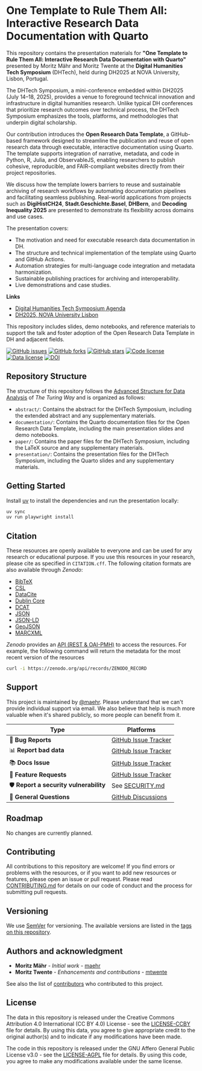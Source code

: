 # One Template to Rule Them All: Interactive Research Data Documentation with Quarto

This repository contains the presentation materials for **"One Template to Rule Them All: Interactive Research Data Documentation with Quarto"** presented by Moritz Mähr and Moritz Twente at the **Digital Humanities Tech Symposium** (DHTech), held during DH2025 at NOVA University, Lisbon, Portugal.

The DHTech Symposium, a mini-conference embedded within DH2025 (July 14–18, 2025), provides a venue to foreground technical innovation and infrastructure in digital humanities research. Unlike typical DH conferences that prioritize research outcomes over technical process, the DHTech Symposium emphasizes the tools, platforms, and methodologies that underpin digital scholarship.

Our contribution introduces the **Open Research Data Template**, a GitHub-based framework designed to streamline the publication and reuse of open research data through executable, interactive documentation using Quarto. The template supports integration of narrative, metadata, and code in Python, R, Julia, and ObservableJS, enabling researchers to publish cohesive, reproducible, and FAIR-compliant websites directly from their project repositories.

We discuss how the template lowers barriers to reuse and sustainable archiving of research workflows by automating documentation pipelines and facilitating seamless publishing. Real-world applications from projects such as **DigiHistCH24**, **Stadt.Geschichte.Basel**, **DHBern**, and **Decoding Inequality 2025** are presented to demonstrate its flexibility across domains and use cases.

The presentation covers:

- The motivation and need for executable research data documentation in DH.
- The structure and technical implementation of the template using Quarto and GitHub Actions.
- Automation strategies for multi-language code integration and metadata harmonization.
- Sustainable publishing practices for archiving and interoperability.
- Live demonstrations and case studies.

**Links**

- [Digital Humanities Tech Symposium Agenda](https://dhtech.github.io)
- [DH2025, NOVA University Lisbon](https://dh2025.pt)

This repository includes slides, demo notebooks, and reference materials to support the talk and foster adoption of the Open Research Data Template in DH and adjacent fields.

[![GitHub issues](https://img.shields.io/github/issues/maehr/one-template-to-rule-them-all.svg)](https://github.com/maehr/one-template-to-rule-them-all/issues)
[![GitHub forks](https://img.shields.io/github/forks/maehr/one-template-to-rule-them-all.svg)](https://github.com/maehr/one-template-to-rule-them-all/network)
[![GitHub stars](https://img.shields.io/github/stars/maehr/one-template-to-rule-them-all.svg)](https://github.com/maehr/one-template-to-rule-them-all/stargazers)
[![Code license](https://img.shields.io/github/license/maehr/one-template-to-rule-them-all.svg)](https://github.com/maehr/one-template-to-rule-them-all/blob/main/LICENSE-AGPL.md)
[![Data license](https://img.shields.io/github/license/maehr/one-template-to-rule-them-all.svg)](https://github.com/maehr/one-template-to-rule-them-all/blob/main/LICENSE-CCBY.md)
[![DOI](https://zenodo.org/badge/ZENODO_RECORD.svg)](https://zenodo.org/badge/latestdoi/ZENODO_RECORD)

## Repository Structure

The structure of this repository follows the [Advanced Structure for Data Analysis](https://the-turing-way.netlify.app/project-design/project-repo/project-repo-advanced.html) of _The Turing Way_ and is organized as follows:

- `abstract/`: Contains the abstract for the DHTech Symposium, including the extended abstract and any supplementary materials.
- `documentation/`: Contains the Quarto documentation files for the Open Research Data Template, including the main presentation slides and demo notebooks.
- `paper/`: Contains the paper files for the DHTech Symposium, including the LaTeX source and any supplementary materials.
- `presentation/`: Contains the presentation files for the DHTech Symposium, including the Quarto slides and any supplementary materials.

## Getting Started

Install [uv](https://astral.sh/uv) to install the dependencies and run the presentation locally:

```bash
uv sync
uv run playwright install
```

## Citation

These resources are openly available to everyone and can be used for any research or educational purpose. If you use this resources in your research, please cite as specified in `CITATION.cff`. The following citation formats are also available through _Zenodo_:

- [BibTeX](https://zenodo.org/record/ZENODO_RECORD/export/hx)
- [CSL](https://zenodo.org/record/ZENODO_RECORD/export/csl)
- [DataCite](https://zenodo.org/record/ZENODO_RECORD/export/dcite4)
- [Dublin Core](https://zenodo.org/record/ZENODO_RECORD/export/xd)
- [DCAT](https://zenodo.org/record/ZENODO_RECORD/export/dcat)
- [JSON](https://zenodo.org/record/ZENODO_RECORD/export/json)
- [JSON-LD](https://zenodo.org/record/ZENODO_RECORD/export/schemaorg_jsonld)
- [GeoJSON](https://zenodo.org/record/ZENODO_RECORD/export/geojson)
- [MARCXML](https://zenodo.org/record/ZENODO_RECORD/export/xm)

_Zenodo_ provides an [API (REST & OAI-PMH)](https://developers.zenodo.org/) to access the resources. For example, the following command will return the metadata for the most recent version of the resources

```bash
curl -i https://zenodo.org/api/records/ZENODO_RECORD
```

## Support

This project is maintained by [@maehr](https://github.com/maehr). Please understand that we can't provide individual support via email. We also believe that help is much more valuable when it's shared publicly, so more people can benefit from it.

| Type                                   | Platforms                                                                                |
| -------------------------------------- | ---------------------------------------------------------------------------------------- |
| 🚨 **Bug Reports**                     | [GitHub Issue Tracker](https://github.com/maehr/one-template-to-rule-them-all/issues)    |
| 📊 **Report bad data**                 | [GitHub Issue Tracker](https://github.com/maehr/one-template-to-rule-them-all/issues)    |
| 📚 **Docs Issue**                      | [GitHub Issue Tracker](https://github.com/maehr/one-template-to-rule-them-all/issues)    |
| 🎁 **Feature Requests**                | [GitHub Issue Tracker](https://github.com/maehr/one-template-to-rule-them-all/issues)    |
| 🛡 **Report a security vulnerability** | See [SECURITY.md](SECURITY.md)                                                           |
| 💬 **General Questions**               | [GitHub Discussions](https://github.com/maehr/one-template-to-rule-them-all/discussions) |

## Roadmap

No changes are currently planned.

## Contributing

All contributions to this repository are welcome! If you find errors or problems with the resources, or if you want to add new resources or features, please open an issue or pull request. Please read [CONTRIBUTING.md](CONTRIBUTING.md) for details on our code of conduct and the process for submitting pull requests.

## Versioning

We use [SemVer](http://semver.org/) for versioning. The available versions are listed in the [tags on this repository](https://github.com/maehr/one-template-to-rule-them-all/tags).

## Authors and acknowledgment

- **Moritz Mähr** - _Initial work_ - [maehr](https://github.com/maehr)
- **Moritz Twente** - _Enhancements and contributions_ - [mtwente](https://github.com/mtwente)

See also the list of [contributors](https://github.com/maehr/one-template-to-rule-them-all/graphs/contributors) who contributed to this project.

## License

The data in this repository is released under the Creative Commons Attribution 4.0 International (CC BY 4.0) License - see the [LICENSE-CCBY](LICENSE-CCBY.md) file for details. By using this data, you agree to give appropriate credit to the original author(s) and to indicate if any modifications have been made.

The code in this repository is released under the GNU Affero General Public License v3.0 - see the [LICENSE-AGPL](LICENSE-AGPL.md) file for details. By using this code, you agree to make any modifications available under the same license.
